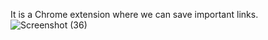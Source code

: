 It is a Chrome extension where we can save important links.
![Screenshot (36)](https://github.com/mv03/Chrome-Extension/assets/73063610/d3db295b-f102-4e03-98ca-3ef6e523e0d7)

